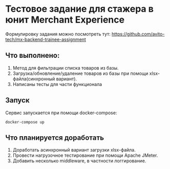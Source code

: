 # Тестовое задание для стажера в юнит Merchant Experience
Формулировку задания можно посмотреть тут: https://github.com/avito-tech/mx-backend-trainee-assignment

## Что выполнено:
1. Метод для фильтрации списка товаров из базы.
2. Загрузка/обновление/удаление товаров из базы при помощи xlsx-файла(синхронный вариант).
3. Написаны тесты для части функционала

## Запуск

Сервис запускается при помощи docker-compose:

```docker-compose up```

## Что планируется доработать

1. Доработать асинхронный вариант загрузки xlsx-файла.
2. Провести нагрузочное тестирование при помощи Apache JMeter.
3. Добавить несколько middleware, в частности логгирование.